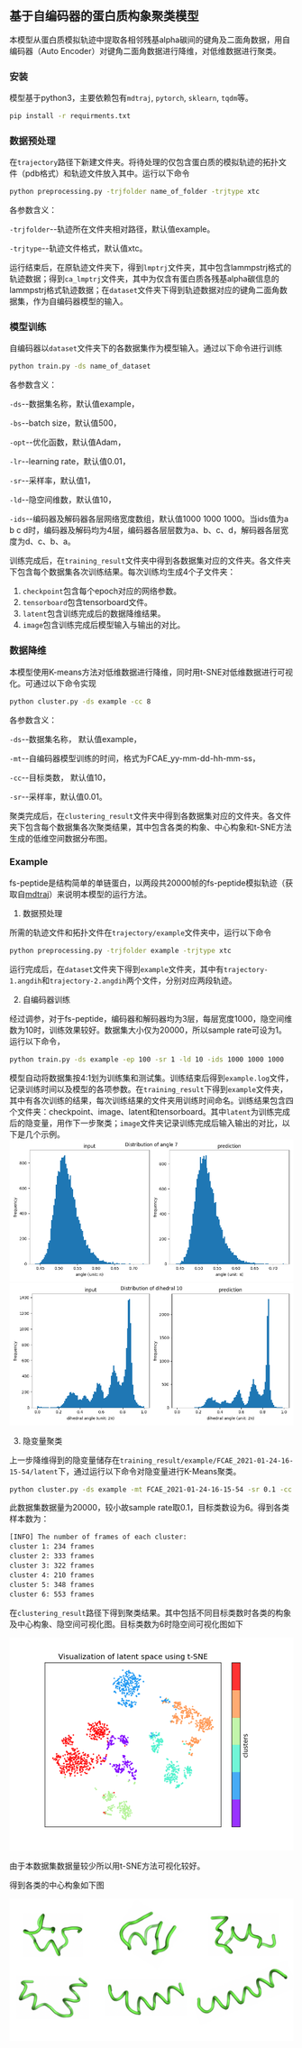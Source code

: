 ## 基于自编码器的蛋白质构象聚类模型

本模型从蛋白质模拟轨迹中提取各相邻残基alpha碳间的键角及二面角数据，用自编码器（Auto Encoder）对键角二面角数据进行降维，对低维数据进行聚类。

### 安装

模型基于python3，主要依赖包有`mdtraj`, `pytorch`, `sklearn`, `tqdm`等。
```bash
pip install -r requirments.txt
```


### 数据预处理

在`trajectory`路径下新建文件夹。将待处理的仅包含蛋白质的模拟轨迹的拓扑文件（pdb格式）和轨迹文件放入其中。运行以下命令

```bash
python preprocessing.py -trjfolder name_of_folder -trjtype xtc
```
各参数含义： 

`-trjfolder`--轨迹所在文件夹相对路径，默认值example。 

`-trjtype`--轨迹文件格式，默认值xtc。

运行结束后，在原轨迹文件夹下，得到`lmptrj`文件夹，其中包含lammpstrj格式的轨迹数据；得到`ca_lmptrj`文件夹，其中为仅含有蛋白质各残基alpha碳信息的lammpstrj格式轨迹数据；在`dataset`文件夹下得到轨迹数据对应的键角二面角数据集，作为自编码器模型的输入。

### 模型训练

自编码器以`dataset`文件夹下的各数据集作为模型输入。通过以下命令进行训练

```bash
python train.py -ds name_of_dataset
```

各参数含义：

`-ds`--数据集名称，默认值example，

`-bs`--batch size，默认值500，

`-opt`--优化函数，默认值Adam，

`-lr`--learning rate，默认值0.01，

`-sr`--采样率，默认值1，

`-ld`--隐空间维数，默认值10，

`-ids`--编码器及解码器各层网络宽度数组，默认值1000 1000 1000。当ids值为a b c d时，编码器及解码均为4层，编码器各层层数为a、b、c、d，解码器各层宽度为d、c、b、a。

训练完成后，在`training_result`文件夹中得到各数据集对应的文件夹。各文件夹下包含每个数据集各次训练结果。每次训练均生成4个子文件夹：
1. `checkpoint`包含每个epoch对应的网络参数。
2. `tensorboard`包含tensorboard文件。
3. `latent`包含训练完成后的数据降维结果。
4. `image`包含训练完成后模型输入与输出的对比。

### 数据降维

本模型使用K-means方法对低维数据进行降维，同时用t-SNE对低维数据进行可视化。可通过以下命令实现
```bash
python cluster.py -ds example -cc 8
```

各参数含义：

`-ds`--数据集名称， 默认值example，

`-mt`--自编码器模型训练的时间，格式为FCAE_yy-mm-dd-hh-mm-ss，

`-cc`--目标类数， 默认值10，

`-sr`--采样率，默认值0.01。

聚类完成后，在`clustering_result`文件夹中得到各数据集对应的文件夹。各文件夹下包含每个数据集各次聚类结果，其中包含各类的构象、中心构象和t-SNE方法生成的低维空间数据分布图。

### Example

fs-peptide是结构简单的单链蛋白，以两段共20000帧的fs-peptide模拟轨迹（获取自[mdtraj](https://mdtraj.org/1.9.4/index.html)）来说明本模型的运行方法。

1. 数据预处理

所需的轨迹文件和拓扑文件在`trajectory/example`文件夹中，运行以下命令

```bash
python preprocessing.py -trjfolder example -trjtype xtc
```

运行完成后，在`dataset`文件夹下得到`example`文件夹，其中有`trajectory-1.angdih`和`trajectory-2.angdih`两个文件，分别对应两段轨迹。

2. 自编码器训练

经过调参，对于fs-peptide，编码器和解码器均为3层，每层宽度1000，隐空间维数为10时，训练效果较好。数据集大小仅为20000，所以sample rate可设为1。运行以下命令，

```bash
python train.py -ds example -ep 100 -sr 1 -ld 10 -ids 1000 1000 1000
```

模型自动将数据集按4:1划为训练集和测试集。训练结束后得到`example.log`文件，记录训练时间以及模型的各项参数。在`training_result`下得到`example`文件夹，其中有各次训练的结果，每次训练结果的文件夹用训练时间命名。训练结果包含四个文件夹：checkpoint、image、latent和tensorboard。其中`latent`为训练完成后的隐变量，用作下一步聚类；`image`文件夹记录训练完成后输入输出的对比，以下是几个示例。
![image](image1_for_readme.png)
![image](image2_for_readme.png)

3. 隐变量聚类

上一步降维得到的隐变量储存在`training_result/example/FCAE_2021-01-24-16-15-54/latent`下，通过运行以下命令对隐变量进行K-Means聚类。

```bash
python cluster.py -ds example -mt FCAE_2021-01-24-16-15-54 -sr 0.1 -cc 6
```

此数据集数据量为20000，较小故sample rate取0.1，目标类数设为6。得到各类样本数为：

```bash
[INFO] The number of frames of each cluster:
cluster 1: 234 frames
cluster 2: 333 frames
cluster 3: 322 frames
cluster 4: 210 frames
cluster 5: 348 frames
cluster 6: 553 frames
```

在`clustering_result`路径下得到聚类结果。其中包括不同目标类数时各类的构象及中心构象、隐空间可视化图。目标类数为6时隐空间可视化图如下

![image](image3_for_readme.png)

由于本数据集数据量较少所以用t-SNE方法可视化较好。

得到各类的中心构象如下图

![image](image4_for_readme.png)